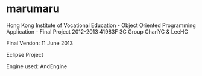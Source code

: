 marumaru
========

Hong Kong Institute of Vocational Education - Object Oriented Programming Application - Final Project 2012-2013 41983F 3C Group ChanYC &amp; LeeHC 

Final Version: 11 June 2013


Eclipse Project


Engine used: AndEngine
